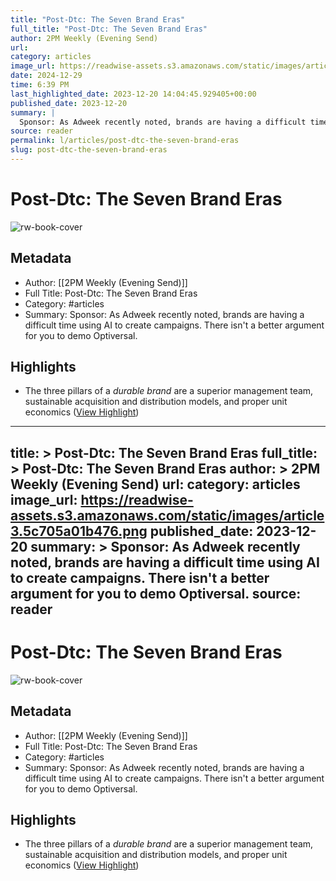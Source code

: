 ```yaml
---
title: "Post-Dtc: The Seven Brand Eras"
full_title: "Post-Dtc: The Seven Brand Eras"
author: 2PM Weekly (Evening Send)
url: 
category: articles
image_url: https://readwise-assets.s3.amazonaws.com/static/images/article3.5c705a01b476.png
date: 2024-12-29
time: 6:39 PM
last_highlighted_date: 2023-12-20 14:04:45.929405+00:00
published_date: 2023-12-20
summary: |
  Sponsor: As Adweek recently noted, brands are having a difficult time using AI to create campaigns. There isn't a better argument for you to demo Optiversal.
source: reader
permalink: l/articles/post-dtc-the-seven-brand-eras
slug: post-dtc-the-seven-brand-eras
---
```

# Post-Dtc: The Seven Brand Eras

![rw-book-cover](https://readwise-assets.s3.amazonaws.com/static/images/article3.5c705a01b476.png)

## Metadata
- Author: [[2PM Weekly (Evening Send)]]
- Full Title: Post-Dtc: The Seven Brand Eras
- Category: #articles
- Summary: Sponsor: As Adweek recently noted, brands are having a difficult time using AI to create campaigns. There isn't a better argument for you to demo Optiversal.

## Highlights
- The three pillars of a *durable brand* are a superior management team, sustainable acquisition and distribution models, and proper unit economics ([View Highlight](https://read.readwise.io/read/01hj3rp1vs58x7j2t8g2ta9h7a))


---
title: >
  Post-Dtc: The Seven Brand Eras
full_title: >
  Post-Dtc: The Seven Brand Eras
author: >
  2PM Weekly (Evening Send)
url: 
category: articles
image_url: https://readwise-assets.s3.amazonaws.com/static/images/article3.5c705a01b476.png
published_date: 2023-12-20
summary: >
  Sponsor: As Adweek recently noted, brands are having a difficult time using AI to create campaigns. There isn't a better argument for you to demo Optiversal.
source: reader
---
# Post-Dtc: The Seven Brand Eras

![rw-book-cover](https://readwise-assets.s3.amazonaws.com/static/images/article3.5c705a01b476.png)

## Metadata
- Author: [[2PM Weekly (Evening Send)]]
- Full Title: Post-Dtc: The Seven Brand Eras
- Category: #articles
- Summary: Sponsor: As Adweek recently noted, brands are having a difficult time using AI to create campaigns. There isn't a better argument for you to demo Optiversal.

## Highlights
- The three pillars of a *durable brand* are a superior management team, sustainable acquisition and distribution models, and proper unit economics ([View Highlight](https://read.readwise.io/read/01hj3rp1vs58x7j2t8g2ta9h7a))


